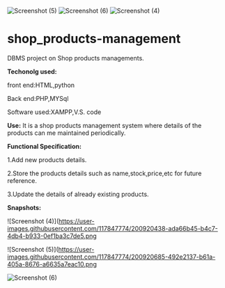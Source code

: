 ![Screenshot (5)](https://user-images.githubusercontent.com/117847774/200920685-492e2137-b61a-405a-8676-a6635a7eac10.png)
![Screenshot (6)](https://user-images.githubusercontent.com/117847774/200920705-bf32e62e-217d-49f0-9248-78ec8cb41e62.png)
![Screenshot (4)](https://user-images.githubusercontent.com/117847774/200920438-ada66b45-b4c7-4db4-b933-0ef1ba3c7de5.png)
# shop_products-management
DBMS project on Shop products managements.

**Techonolg used:**

front end:HTML,python

Back end:PHP,MYSql

Software used:XAMPP,V.S. code

**Use:**
It is a shop products management system where details of the products can me maintained periodically.

**Functional Specification:**

1.Add new products details.

2.Store the products details such as name,stock,price,etc for future reference.

3.Update the details of already existing products.

**Snapshots:**

![Screenshot (4)](https://user-images.githubusercontent.com/117847774/200920438-ada66b45-b4c7-4db4-b933-0ef1ba3c7de5.png

![Screenshot (5)](https://user-images.githubusercontent.com/117847774/200920685-492e2137-b61a-405a-8676-a6635a7eac10.png

![Screenshot (6)](https://user-images.githubusercontent.com/117847774/200920705-bf32e62e-217d-49f0-9248-78ec8cb41e62.png)

